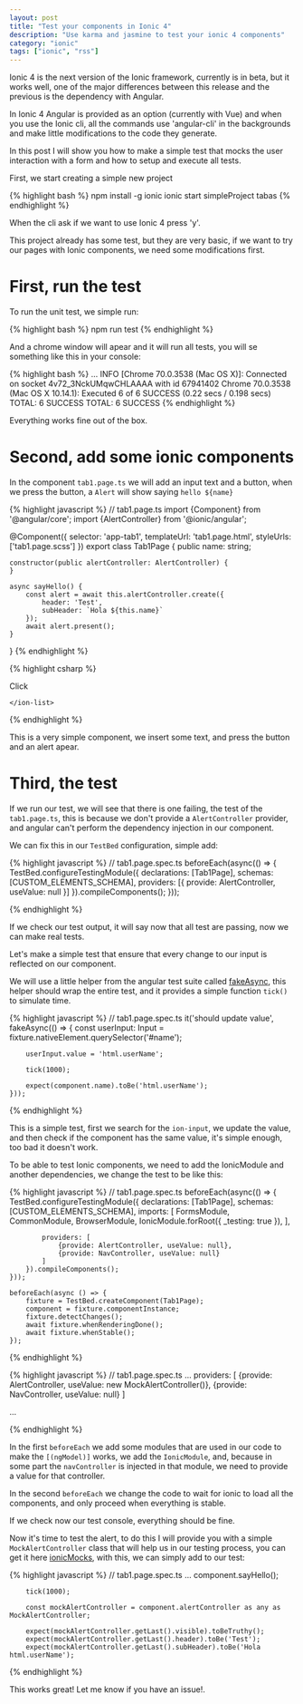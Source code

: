 ```yaml
---
layout: post
title: "Test your components in Ionic 4"
description: "Use karma and jasmine to test your ionic 4 components"
category: "ionic"
tags: ["ionic", "rss"]
---
```


Ionic 4 is the next version of the Ionic framework, currently is in beta, but it
works well, one of the major differences between this release and the previous
is the dependency with Angular.

In Ionic 4 Angular is provided as an option (currently with Vue) and when you
use the Ionic cli, all the commands use 'angular-cli' in the backgrounds and
make little modifications to the code they generate.

In this post I will show you how to make a simple test that mocks the user
interaction with a form and how to setup and execute all tests.

First, we start creating a simple new project

{% highlight bash %}
npm install -g ionic
ionic start simpleProject tabas
{% endhighlight %}

When the cli ask if we want to use Ionic 4 press 'y'.

This project already has some test, but they are very basic, if we want to try
our pages with Ionic components, we need some modifications first.

# First, run the test

To run the unit test, we simple run:

{% highlight bash %}
npm run test
{% endhighlight %}

And a chrome window will apear and it will run all tests, you will se something
like this in your console:

{% highlight bash %}
...
INFO [Chrome 70.0.3538 (Mac OS X)]: Connected on socket 4v72_3NckUMqwCHLAAAA with id 67941402
Chrome 70.0.3538 (Mac OS X 10.14.1): Executed 6 of 6 SUCCESS (0.22 secs / 0.198 secs)
TOTAL: 6 SUCCESS
TOTAL: 6 SUCCESS
{% endhighlight %}

Everything works fine out of the box.

# Second, add some ionic components

In the component `tab1.page.ts` we will add an input text and a button, when we
press the button, a `Alert` will show saying `hello ${name}`

{% highlight javascript %}
// tab1.page.ts
import {Component} from '@angular/core';
import {AlertController} from '@ionic/angular';

@Component({
    selector: 'app-tab1',
    templateUrl: 'tab1.page.html',
    styleUrls: ['tab1.page.scss']
})
export class Tab1Page {
    public name: string;

    constructor(public alertController: AlertController) {
    }

    async sayHello() {
        const alert = await this.alertController.create({
            header: 'Test',
            subHeader: `Hola ${this.name}`
        });
        await alert.present();
    }
}
{% endhighlight %}

{% highlight csharp %}
<!-- tab1.page.html -->
<ion-content>
    <ion-list>
        <ion-item>
            <ion-input [(ngModel)]="name" id="name" placeholder="Hola"></ion-input>
        </ion-item>
        <ion-item>
            <ion-button (click)="sayHello()">Click</ion-button>
        </ion-item>

    </ion-list>
</ion-content>

{% endhighlight %}

This is a very simple component, we insert some text, and press the button and an alert apear.

# Third, the test

If we run our test, we will see that there is one failing, the test of the `tab1.page.ts`,
this is because we don't provide a `AlertController` provider, and angular can't perform the 
dependency injection in our component.

We can fix this in our `TestBed` configuration, simple add:

{% highlight javascript %}
    //  tab1.page.spec.ts
    beforeEach(async(() => {
        TestBed.configureTestingModule({
            declarations: [Tab1Page],
            schemas: [CUSTOM_ELEMENTS_SCHEMA],
            providers: [{
                provide: AlertController, useValue: null
            }]
        }).compileComponents();
    }));

{% endhighlight %}

If we check our test output, it will say now that all test are passing, now we can make real 
tests.

Let's make a simple test that ensure that every change to our input is reflected on our
component.

We will use a little helper from the angular test suite called [fakeAsync], this helper should
wrap the entire test, and it provides a simple function `tick()` to simulate time.

{% highlight javascript %}
    //  tab1.page.spec.ts
    it('should update value', fakeAsync(() => {
        const userInput: Input = fixture.nativeElement.querySelector('#name');

        userInput.value = 'html.userName';

        tick(1000);

        expect(component.name).toBe('html.userName');
    }));

{% endhighlight %}

This is a simple test, first we search for the `ion-input`, we update the value, and then
check if the component has the same value, it's simple enough, too bad it doesn't work.

To be able to test Ionic components, we need to add the IonicModule and another dependencies,
we change the test to be like this:


{% highlight javascript %}
    //  tab1.page.spec.ts
    beforeEach(async(() => {
        TestBed.configureTestingModule({
            declarations: [Tab1Page],
            schemas: [CUSTOM_ELEMENTS_SCHEMA],
            imports: [
                FormsModule,
                CommonModule,
                BrowserModule,
                IonicModule.forRoot({
                    _testing: true
                }),
            ],

            providers: [
                {provide: AlertController, useValue: null},
                {provide: NavController, useValue: null}
            ]
        }).compileComponents();
    }));

    beforeEach(async () => {
        fixture = TestBed.createComponent(Tab1Page);
        component = fixture.componentInstance;
        fixture.detectChanges();
        await fixture.whenRenderingDone();
        await fixture.whenStable();
    });
{% endhighlight %}

{% highlight javascript %}
    //  tab1.page.spec.ts
	...
            providers: [
                {provide: AlertController, useValue: new MockAlertController()},
                {provide: NavController, useValue: null}
            ]

   ...

{% endhighlight %}

In the first `beforeEach` we add some modules that are used in our code to make the 
`[(ngModel)]` works, we add the `IonicModule`, and, because in some part the `navController`
is injected in that module, we need to provide a value for that controller.

In the second `beforeEach` we change the code to wait for ionic to load all the components,
and only proceed when everything is stable.

If we check now our test console, everything should be fine.

Now it's time to test the alert, to do this I will provide you with a simple `MockAlertController`
class that will help us in our testing process, you can get it here [ionicMocks], with this, 
we can simply add to our test:

{% highlight javascript %}
    //  tab1.page.spec.ts
	...
        component.sayHello();


        tick(1000);

        const mockAlertController = component.alertController as any as MockAlertController;

        expect(mockAlertController.getLast().visible).toBeTruthy();
        expect(mockAlertController.getLast().header).toBe('Test');
        expect(mockAlertController.getLast().subHeader).toBe('Hola html.userName');
{% endhighlight %}

This works great! Let me know if you have an issue!.

[fakeAsync]:https://angular.io/api/core/testing/fakeAsync
[ionicMocks]:https://gist.github.com/aVolpe/9fb952e4b5d9206d6cb92ef26ce2a17c
